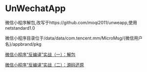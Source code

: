 # UnWechatApp
微信小程序解包,改写于https://github.com/moqi2011/unweapp,使用netstandard1.0


微信小程序目录位于/data/data/com.tencent.mm/MicroMsg/{微信用户名}/appbrand/pkg

[微信小程序“反编译”实战（一）：解包](https://mp.weixin.qq.com/s/GnHzJWYFJUXYuvYq6Cb_FA)


[微信小程序“反编译”实战（二）：源码还原](https://mp.weixin.qq.com/s/O3Ix91GkkS0ollYK_s6e_Q)
